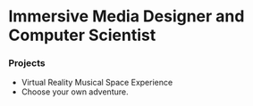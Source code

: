 # Immersive Media Designer and Computer Scientist

### Projects
- Virtual Reality Musical Space Experience
- Choose your own adventure.

